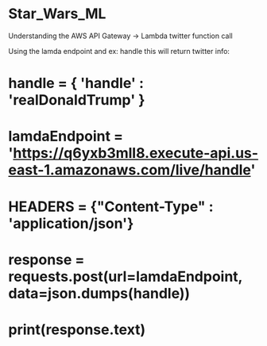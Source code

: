 # Star_Wars_ML

Understanding the AWS API Gateway -> Lambda twitter function call

Using the lamda endpoint and ex: handle this will return twitter info:
# handle = { 'handle' : 'realDonaldTrump' }
#
# lamdaEndpoint = 'https://q6yxb3mll8.execute-api.us-east-1.amazonaws.com/live/handle'
# HEADERS = {"Content-Type" : 'application/json'}
#
# response = requests.post(url=lamdaEndpoint, data=json.dumps(handle))
# print(response.text)
